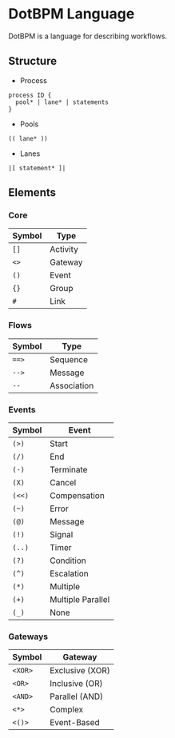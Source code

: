 # DotBPM Language
DotBPM is a language for describing workflows. 

## Structure
* Process
```text
process ID {
  pool* | lane* | statements
}
```
* Pools
```text
(( lane* ))
```
* Lanes
```text
|[ statement* ]|
```

## Elements

### Core
Symbol | Type
-------|---------
`[]`   | Activity
`<>`   | Gateway
`()`   | Event
`{}`   | Group
`#`    | Link

### Flows
Symbol | Type
-------|---------
`==>`  | Sequence
`-->`  | Message
`--`   | Association

### Events
Symbol | Event
-------|------
`(>)`  | Start 
`(/)`  | End
`(-)`  | Terminate
`(X)`  | Cancel
`(<<)` | Compensation
`(~)`  | Error
`(@)`  | Message
`(!)`  | Signal
`(..)` | Timer
`(?)`  | Condition
`(^)`  | Escalation
`(*)`  | Multiple
`(+)`  | Multiple Parallel
`(_)`  | None

### Gateways
Symbol | Gateway
-------|--------
`<XOR>`| Exclusive (XOR)
`<OR>` | Inclusive (OR)
`<AND>`| Parallel (AND)
`<*>`  | Complex
`<()>` | Event-Based
